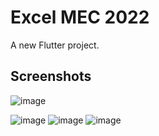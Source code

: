 # Excel MEC 2022

A new Flutter project.

## Screenshots
![image](https://github.com/athulreji/Excel_2022/assets/28696896/d61b9e63-3544-49f6-b421-6fbddb061ce6)

![image](https://github.com/athulreji/Excel_2022/assets/28696896/993af52f-5626-4dda-9ca0-4d272c919851)
![image](https://github.com/athulreji/Excel_2022/assets/28696896/fe23ec84-82ad-4852-be4e-92c8b3f95663)
![image](https://github.com/athulreji/Excel_2022/assets/28696896/dfb991a2-a001-4cfd-9601-b9cc2c455129)


